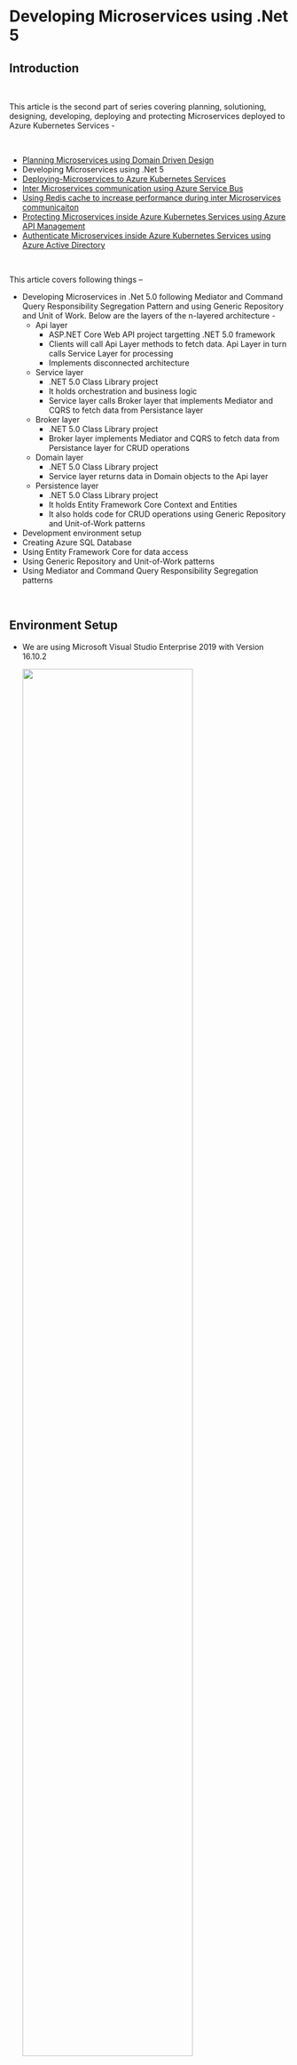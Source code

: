 # Developing Microservices using .Net 5 #

## Introduction ##

<br />

This article is the second part of series covering planning, solutioning, designing, developing, deploying and protecting Microservices deployed to Azure Kubernetes Services -

<br />

- [Planning Microservices using Domain Driven Design](https://github.com/AmanpreetSingh-GitHub/Planning-Microservices-using-Domain-Driven-Design)
- Developing Microservices using .Net 5
- [Deploying-Microservices to Azure Kubernetes Services](https://github.com/AmanpreetSingh-GitHub/Deploying-Microservices-to-Azure-Kubernetes-Services)
- [Inter Microservices communication using Azure Service Bus](https://github.com/AmanpreetSingh-GitHub/Inter-Microservices-communication-using-Azure-Service-Bus)
- [Using Redis cache to increase performance during inter Microservices communicaiton](https://github.com/AmanpreetSingh-GitHub/Using-Redis-cache-to-increase-performance-during-inter-Microservices-communicaiton)
- [Protecting Microservices inside Azure Kubernetes Services using Azure API Management](https://github.com/AmanpreetSingh-GitHub/Protecting-Microservices-inside-Azure-Kubernetes-Services-using-Azure-API-Management)
- [Authenticate Microservices inside Azure Kubernetes Services using Azure Active Directory](https://github.com/AmanpreetSingh-GitHub/Authenticate-Microservices-inside-Azure-Kubernetes-Services-using-Azure-Active-Directory)

<br />

This article covers following things –

- Developing Microservices in .Net 5.0 following Mediator and Command Query Responsibility Segregation Pattern and using Generic Repository and Unit of Work. Below are the layers of the n-layered architecture -
  - Api layer
    - ASP.NET Core Web API project targetting .NET 5.0 framework
    - Clients will call Api Layer methods to fetch data. Api Layer in turn calls Service Layer for processing
    - Implements disconnected architecture
  - Service layer
    - .NET 5.0 Class Library project
    - It holds orchestration and business logic
    - Service layer calls Broker layer that implements Mediator and CQRS to fetch data from Persistance layer  
  - Broker layer
    - .NET 5.0 Class Library project
    - Broker layer implements Mediator and CQRS to fetch data from Persistance layer for CRUD operations
  - Domain layer
    - .NET 5.0 Class Library project
    - Service layer returns data in Domain objects to the Api layer
  - Persistence layer
    - .NET 5.0 Class Library project
    - It holds Entity Framework Core Context and Entities
    - It also holds code for CRUD operations using Generic Repository and Unit-of-Work patterns
- Development environment setup
- Creating Azure SQL Database
- Using Entity Framework Core for data access
- Using Generic Repository and Unit-of-Work patterns
- Using Mediator and Command Query Responsibility Segregation patterns

<br />

## Environment Setup ##

- We are using Microsoft Visual Studio Enterprise 2019 with Version 16.10.2

    <img src="Images/0.PNG" width="80%">

<br />

## Basic Solution and Project creation ##

<br />

- Create a blank solution (Coral) to contain all the projects

    <img src="Images/1.PNG" width="80%">
    <img src="Images/2.PNG" width="80%">

<br />

- Add a new ASP.Net Core Web API project (Coral.Employee.Api) targetting .NET 5.0 framework

    <img src="Images/3.PNG" width="80%">
    <img src="Images/4.PNG" width="80%">
    <img src="Images/5.PNG" width="80%">
    <img src="Images/6.PNG" width="80%">

<br />

- Add a Class Library project (Coral.Employee.Service) targetting .NET 5.0 framework

    <img src="Images/7.PNG" width="80%">
    <img src="Images/8.PNG" width="80%">
    <img src="Images/9.PNG" width="80%">
    <img src="Images/10.PNG" width="80%">

<br />

- Add a Class Library project (Coral.Employee.Domain) targetting .NET 5.0 framework

    <img src="Images/11.PNG" width="80%">
    <img src="Images/12.PNG" width="80%">
    <img src="Images/13.PNG" width="80%">
    <img src="Images/14.PNG" width="80%">

<br >

- Add a Class Library project (Coral.Employee.Persistance) targetting .NET 5.0 framework

    <img src="Images/15.PNG" width="80%">
    <img src="Images/16.PNG" width="80%">
    <img src="Images/17.PNG" width="80%">
    <img src="Images/18.PNG" width="80%">

<br />

- Add a Class Library project (Coral.Employee.Broker) targetting .NET 5.0 framework

    <img src="Images/19.PNG" width="80%">
    <img src="Images/20.PNG" width="80%">
    <img src="Images/21.PNG" width="80%">

<br />

- Build the solution

<br />

## Adding Project References ##

<br />

- Add Coral.Employee.Service reference in Coral.Employee.Api project

    <img src="Images/22.PNG" width="80%">

<br />

- Add Coral.Employee.Persistance and Coral.Employee.Domain reference in Coral.Employee.Broker project

    <img src="Images/23.PNG" width="80%">

<br />

- Add Coral.Employee.Broker, Coral.Employee.Persistance and Coral.Employee.Domain reference in Coral.Employee.Service project

    <img src="Images/24.PNG" width="80%">

<br />

- Build the solution

    <img src="Images/25.PNG" width="80%">

<br />

## Restructure the projects for better management ##

<br />

- Add Employee folder and move Coral.Employee.Api, Coral.Employee.Service, Coral.Employee.Broker, Coral.Employee.Persistance and Coral.Employee.Domain projects inside Employee folder

    <img src="Images/26.PNG" width="80%">

<br />

## Add Domain object ##

<br />

- Add EmployeeCompositeInfo to Coral.Employee.Domain project that is used to return data to the clients by Api layer

	>		using System;
	>		
	>		namespace Coral.Employee.Domain
	>		{
	>		    public class EmployeeCompositeInfo
	>		    {
	>		        public string EmployeeId { get; set; }
	>		        public string EmployeeNumber { get; set; }
	>		        public string FirstName { get; set; }
	>		        public string MiddleName { get; set; }
	>		        public string LastName { get; set; }
	>		        public string Gender { get; set; }
	>		        public DateTime DateOfBirth { get; set; }
	>		        public string ContactNumber { get; set; }
	>		        public string OfficeEmail { get; set; }
	>		        public string Address { get; set; }
	>		        public string FatherName { get; set; }
	>		        public string SpouseName { get; set; }
	>		        public int StatusId { get; set; }
	>		        public string StatusName { get; set; }
	>		        public int MaritalStatusId { get; set; }
	>		        public bool IsDeleted { get; set; }
	>		        public string CreatedBy { get; set; }
	>		        public DateTime CreatedDate { get; set; }
	>		        public string UpdatedBy { get; set; }
	>		        public DateTime UpdatedDate { get; set; }
	>		    }
	>		}
	>		

<br />

## Add project for cross-cutting concerns ##

<br />

- Add another folder Infrastructure in the solution

- Add a Class Library project (Coral.Infrastructure.CrossCutting) targetting .NET 5.0 framework inside Infrastructure folder. This project will hold data and logic that is used across projects

    <img src="Images/27.PNG" width="80%">
    <img src="Images/28.PNG" width="80%">
    <img src="Images/29.PNG" width="80%">

<br />

- Add Coral.Infrastructure.CrossCutting reference also in Coral.Employee.Service project

    <img src="Images/30.PNG" width="80%">

<br />

- Add Coral.Infrastructure.CrossCutting reference also in Coral.Employee.Broker project

    <img src="Images/31.PNG" width="80%">

<br />

## Setup Azure SQL Database ##

<br />

- Create new resource group (coral) in Azure

    <img src="Images/32.PNG" width="80%">

<br />

- Create a new Aure SQL Database Server (coraldbserver) to hold Azure SQL Database

    <img src="Images/33.PNG" width="80%">
    <img src="Images/34.PNG" width="80%">
    <img src="Images/35.PNG" width="80%">

<br />

- Create a new Azure SQL Database (Employee)

    <img src="Images/36.PNG" width="80%">
    <img src="Images/38.PNG" width="80%">

<br />

- Create EmployeeBasicInfo table in the database using SQL Server Management Studio and add some data to the table

- Below is the Create table script

    >     CREATE TABLE [dbo].[EmployeeBasicInfo](
    >      [EmployeeId] [varchar](36) NOT NULL,
    >      [EmployeeNumber] [varchar](8) NOT NULL,
    >      [FirstName] [varchar](100) NOT NULL,
    >      [MiddleName] [varchar](100) NULL,
    >      [LastName] [varchar](100) NOT NULL,
    >      [Gender] [char](1) NOT NULL,
    >      [DateOfBirth] [date] NOT NULL,
    >      [ContactNumber] [varchar](10) NOT NULL,
    >      [OfficeEmail] [varchar](200) NOT NULL,
    >      [Address] [varchar](500) NOT NULL,
    >      [FatherName] [varchar](200) NOT NULL,
    >      [SpouseName] [varchar](200) NULL,
    >      [StatusId] [int] NOT NULL,
    >      [MaritalStatusId] [int] NOT NULL,
    >      [CreatedBy] [varchar](200) NOT NULL,
    >      [CreatedDate] [datetime] NOT NULL,
    >      [UpdatedBy] [varchar](200) NULL,
    >      [UpdatedDate] [datetime] NOT NULL,
    >      [IsDeleted] [bit] NULL,
    >     CONSTRAINT [PK_EmployeeBasicInfo] PRIMARY KEY CLUSTERED 
    >     (
    >      [EmployeeId] ASC
    >     )WITH (STATISTICS_NORECOMPUTE = OFF, IGNORE_DUP_KEY = OFF) ON [PRIMARY]
    >     ) ON [PRIMARY]

<br />

- Below is the Insert script

    >     USE [Employee]
    >     GO
    >
    >     INSERT INTO [dbo].[EmployeeBasicInfo]
    >      ([EmployeeId], [EmployeeNumber], [FirstName], [MiddleName], [LastName], [Gender], [DateOfBirth], [ContactNumber], [OfficeEmail], [Address], [FatherName], [SpouseName], [StatusId], [MaritalStatusId], [CreatedBy], [CreatedDate], [UpdatedBy], [UpdatedDate], [IsDeleted])
    >     VALUES
    >      ('0088ED21-F2F3-41E3-8D19-24960AE17A14', 'ABC12345', 'Tom', NULL, 'Cat', 'M', '1981-04-18', '9876543210', 'tom.cat@microsoft.com', 'Tom Land', 'Tom Cat Senior', NULL, 1, 1, 'Admin', GETDATE(), 'Admin', GETDATE(), '0');
    >
    >     INSERT INTO [dbo].[EmployeeBasicInfo]
    >      ([EmployeeId], [EmployeeNumber], [FirstName], [MiddleName], [LastName], [Gender], [DateOfBirth], [ContactNumber], [OfficeEmail], [Address], [FatherName], [SpouseName], [StatusId], [MaritalStatusId], [CreatedBy], [CreatedDate], [UpdatedBy], [UpdatedDate], [IsDeleted])
    >     VALUES
    >      ('0128849d-13cb-4abb-b500-9e779b7384bf', 'DEF12345', 'Jerry', NULL, 'Mouse', 'M', '1991-05-15', '0123456789', 'jerry.mouse@microsoft.com', 'Jerry Land', 'Jerry Mouse Senior', NULL, 1, 1, 'Admin', GETDATE(), 'Admin', GETDATE(), '0')
    >
    >     GO

<br />

## Generate EF Core Models and Context by reverse engineering Employee database using Entity Framework Core Power Tools ##

<br />

- Use EF Core Power Tools in Coral.Employee.Persistance project

    <img src="Images/41.PNG" width="80%">

<br />

- Connect to Azure SQL Employee Database

    <img src="Images/42.PNG" width="80%">
    <img src="Images/43.PNG" width="80%">

<br />

- Select EmployeeBasicInfo table
    <img src="Images/44.PNG" width="80%">

<br />

- Setup parameters

    <img src="Images/45.PNG" width="80%">

<br />

- Build the solution

    <img src="Images/46.PNG" width="80%">

<br />

## Add Unit of Work, Generic Repository and EmployeBasicInfo Repository ##

<br />

- To the Coral.Employee.Persistance add two folder
    - Interfaces
    - Repositories

- Add IUnitOfWork and IGenericRepository interfaces

    >		using Coral.Employee.Persistance.Context;
	>		
	>		namespace Coral.Employee.Persistance.Interfaces
	>		{
	>		    public interface IUnitOfWork
	>		    {
	>		        EmployeeDBContext DbContext { get; }
	>		
	>		        int Save();
	>		    }
	>		}

	>		using System;
	>		using System.Collections.Generic;
	>		using System.Linq.Expressions;
	>		using System.Threading.Tasks;
	>		
	>		namespace Coral.Employee.Persistance.Interfaces
	>		{
	>		    public interface IGenericRepository<T> where T : class
	>		    {
	>		        Task<T> GetItem(Expression<Func<T, bool>> filter);
	>		        Task<T> GetItemWithChildren(Expression<Func<T, bool>> filter, params Expression<Func<T, object>>[] children);
	>		        Task<List<T>> GetAll();
	>		        Task<List<T>> GetAllPaged(int pageNo, int recordsPerPage);
	>		        Task<List<T>> GetList(Expression<Func<T, bool>> filter);
	>		        Task<List<T>> GetListWithChildren(Expression<Func<T, bool>> filter, params Expression<Func<T, object>>[] children);
	>		        void Add(T entity);
	>		    }
	>		}

<br />

- Add UnitOfWork (implementing IUnitOfWork) and GenericRepository (implementing IGenericRepository)

	>		using Coral.Employee.Persistance.Context;
	>		using Coral.Employee.Persistance.Interfaces;
	>		
	>		namespace Coral.Employee.Persistance.Repositories
	>		{
	>		    public class UnitOfWork : IUnitOfWork
	>		    {
	>		        private EmployeeDBContext _dbContext;
	>		
	>		        public EmployeeDBContext DbContext => _dbContext;
	>		        
	>		        public UnitOfWork(EmployeeDBContext dbContext) => _dbContext = dbContext;
	>		
	>		        public int Save()
	>		        {
	>		            return _dbContext.SaveChanges();
	>		        }
	>		    }
	>		}

	>		using System;
	>		using System.Linq.Expressions;
	>		using System.Collections.Generic;
	>		using System.Linq;
	>		using System.Threading.Tasks;
	>		using Microsoft.EntityFrameworkCore;
	>		using Coral.Employee.Persistance.Interfaces;
	>		using Coral.Employee.Persistance.Context;
	>		
	>		namespace Coral.Employee.Persistance.Repositories
	>		{
	>		    public class GenericRepository<T> : IGenericRepository<T> where T : class
	>		    {
	>		        protected EmployeeDBContext _context;
	>		
	>		        public GenericRepository(IUnitOfWork unitOfWork) => _context = unitOfWork.DbContext;
	>		
	>		        public async Task<List<T>> GetAll()
	>		        {
	>		            IQueryable<T> query = _context.Set<T>();
	>		            return await query.ToListAsync<T>();
	>		        }
	>		
	>		        public async Task<List<T>> GetAllPaged(int pageNo, int recordsPerPage)
	>		        {
	>		            IQueryable<T> query = _context.Set<T>().Skip((pageNo - 1) * recordsPerPage).Take(recordsPerPage);
	>		            return await query.ToListAsync<T>();
	>		        }
	>		
	>		        public async Task<T> GetItem(Expression<Func<T, bool>> filter)
	>		        {
	>		            IQueryable<T> query = _context.Set<T>();
	>		            if (filter != null)
	>		            {
	>		                query = query.Where(filter);
	>		            }
	>		            return await query.FirstOrDefaultAsync();
	>		        }
	>		
	>		        public async Task<T> GetItemWithChildren(Expression<Func<T, bool>> filter, params Expression<Func<T, object>>[] children)
	>		        {
	>		            IQueryable<T> query = _context.Set<T>();
	>		            if (children.Length > 0)
	>		            {
	>		                query = children.Aggregate(query, (current, include) => current.Include(include));
	>		            }
	>		            if (filter != null)
	>		            {
	>		                query = query.Where(filter);
	>		            }
	>		            return await query.FirstOrDefaultAsync();
	>		        }
	>		
	>		        public async Task<List<T>> GetList(Expression<Func<T, bool>> filter)
	>		        {
	>		            IQueryable<T> query = _context.Set<T>();
	>		            if (filter != null)
	>		            {
	>		                query = query.Where(filter);
	>		            }
	>		            return await query.ToListAsync<T>();
	>		        }
	>		
	>		        public async Task<List<T>> GetListWithChildren(Expression<Func<T, bool>> filter, params Expression<Func<T, object>>[] children)
	>		        {
	>		            IQueryable<T> query = _context.Set<T>();
	>		            if (children.Length > 0)
	>		            {
	>		                query = children.Aggregate(query, (current, include) => current.Include(include));
	>		            }
	>		            if (filter != null)
	>		            {
	>		                query = query.Where(filter);
	>		            }
	>		            return await query.ToListAsync<T>();
	>		        }
	>		
	>		        public async void Add(T entity)
	>		        {
	>		            await _context.Set<T>().AddAsync(entity);
	>		        }
	>		
	>		    }
	>		}
	>		

<br />

- Also add EmployeeBasicInfo Repository

	>		using Coral.Employee.Persistance.Entities;
	>		
	>		namespace Coral.Employee.Persistance.Interfaces
	>		{
	>		    public interface IEmployeeBasicInfoRepository : IGenericRepository<EmployeeBasicInfo>
	>		    {
	>		    }
	>		}

	>		using Coral.Employee.Persistance.Context;
	>		using Coral.Employee.Persistance.Entities;
	>		using Coral.Employee.Persistance.Interfaces;
	>		using System;
	>		using System.Collections.Generic;
	>		using System.Linq.Expressions;
	>		using System.Threading.Tasks;
	>		
	>		namespace Coral.Employee.Persistance.Repositories
	>		{
	>		    public class EmployeeBasicInfoRepository : IEmployeeBasicInfoRepository
	>		    {
	>		        private EmployeeDBContext _dbContext;
	>		        private IGenericRepository<EmployeeBasicInfo> _genericEmployeeBasicInfoRepository;
	>		
	>		        public EmployeeBasicInfoRepository(IUnitOfWork unitOfWork, IGenericRepository<EmployeeBasicInfo> genericEmployeeBasicInfoRepository)
	>		        {
	>		            _dbContext = unitOfWork.DbContext;
	>		            _genericEmployeeBasicInfoRepository = genericEmployeeBasicInfoRepository;
	>		        }
	>		
	>		        public void Add(EmployeeBasicInfo entity)
	>		        {
	>		            throw new NotImplementedException();
	>		        }
	>		
	>		        public async Task<List<EmployeeBasicInfo>> GetAll()
	>		        {
	>		            return await _genericEmployeeBasicInfoRepository.GetAll();
	>		        }
	>		
	>		        public Task<List<EmployeeBasicInfo>> GetAllPaged(int pageNo, int recordsPerPage)
	>		        {
	>		            throw new NotImplementedException();
	>		        }
	>		
	>		        public Task<EmployeeBasicInfo> GetItem(Expression<Func<EmployeeBasicInfo, bool>> filter)
	>		        {
	>		            throw new NotImplementedException();
	>		        }
	>		
	>		        public Task<EmployeeBasicInfo> GetItemWithChildren(Expression<Func<EmployeeBasicInfo, bool>> filter, params Expression<Func<EmployeeBasicInfo, object>>[] children)
	>		        {
	>		            throw new NotImplementedException();
	>		        }
	>		
	>		        public Task<List<EmployeeBasicInfo>> GetList(Expression<Func<EmployeeBasicInfo, bool>> filter)
	>		        {
	>		            throw new NotImplementedException();
	>		        }
	>		
	>		        public Task<List<EmployeeBasicInfo>> GetListWithChildren(Expression<Func<EmployeeBasicInfo, bool>> filter, params Expression<Func<EmployeeBasicInfo, object>>[] children)
	>		        {
	>		            throw new NotImplementedException();
	>		        }
	>		    }
	>		}
	>		

<br />

- Add connectionstring in Coral.Employee.Api project - Startup class - ConfigureServices method

	>		services.AddDbContext<EmployeeDBContext>
	>		(
	>		   options => options.UseSqlServer(
	>						"Data Source=xxxxxxxxxxxxxxx;Initial Catalog=Employee;User ID=xxxxxxxx;Password=xxxxxxxx;Persist Security Info=True;",
	>						builder => builder.EnableRetryOnFailure(3, TimeSpan.FromSeconds(5), null)
	>							  ),
	>		ServiceLifetime.Singleton
	>		);

<br />

- Build the solution

    <img src="Images/53.PNG" width="80%">

<br />

## Add Mediator and Command Query Responsibility Segregation patterns to fetch data from Persistance layer ##

<br />

- Add MediatR NuGet package to Coral.Employee.Broker project

    <img src="Images/55.PNG" width="80%">

<br />

- Add Queries and Handlers folders to Coral.Employee.Broker project

- Add GetEmployeeBasicInfoQuery class

	>		using System.Collections.Generic;
	>		using MediatR;
	>		using Coral.Employee.Persistance.Entities;
	>		
	>		namespace Coral.Employee.Broker.Queries
	>		{
	>		    public class GetEmployeeBasicInfoQuery : IRequest<List<EmployeeBasicInfo>>
	>		    {
	>		        public string QueryName { get; set; }
	>		    }
	>		}

<br />

- Add Constants class in Coral.Infrastructure.CrossCutting project

	>		namespace Coral.Infrastructure.CrossCutting.Constants
	>		{
	>		    public class Constants
	>		    {
	>		        public const string QueryAll = "all";
	>		    }
	>		}

<br />

- Add GetEmployeeBasicInfoQueryHandler class

	>		using MediatR;
	>		using Coral.Employee.Broker.Queries;
	>		using Coral.Employee.Persistance.Entities;
	>		using Coral.Employee.Persistance.Interfaces;
	>		using Coral.Infrastructure.CrossCutting.Constants;
	>		using System.Collections.Generic;
	>		using System.Threading;
	>		using System.Threading.Tasks;
	>		
	>		namespace Coral.Employee.Broker.Handlers
	>		{
	>		    public class GetEmployeeBasicInfoQueryHandler : IRequestHandler<GetEmployeeBasicInfoQuery, List<EmployeeBasicInfo>>
	>		    {
	>		        private IUnitOfWork _unitOfWork;
	>		        private IEmployeeBasicInfoRepository _employeeBasicInfoRepository;
	>		
	>		        public GetEmployeeBasicInfoQueryHandler(IEmployeeBasicInfoRepository employeeBasicInfoRepository)
	>		        {
	>		            _employeeBasicInfoRepository = employeeBasicInfoRepository;
	>		        }
	>		
	>		        public async Task<List<EmployeeBasicInfo>> Handle(GetEmployeeBasicInfoQuery request, CancellationToken cancellationToken)
	>		        {
	>		            switch (request.QueryName)
	>		            {
	>		                case Constants.QueryAll:
	>		                    return await _employeeBasicInfoRepository.GetAll();
	>		            }
	>		            return null;
	>		        }
	>		    }
	>		}

<br />

- Add two folders to Coral.Employee.Service project
    - Interfaces
    - Services

<br />

- Add IEmployeeBasicInfoService to Interfaces folder

	>		using Coral.Employee.Domain;
	>		using System.Collections.Generic;
	>		using System.Threading.Tasks;
	>		
	>		namespace Coral.Employee.Service.Interfaces
	>		{
	>		    public interface IEmployeeBasicInfoService
	>		    {
	>		        Task<List<EmployeeCompositeInfo>> GetAllEmployeeBasicInfo();
	>		    }
	>		}
	>		

- Add EmployeeBasicInfoService to Services folder

	>		using MediatR;
	>		using Coral.Employee.Broker.Queries;
	>		using Coral.Employee.Domain;
	>		using Coral.Employee.Service.Interfaces;
	>		using Coral.Infrastructure.CrossCutting.Constants;
	>		using System.Collections.Generic;
	>		using System.Threading.Tasks;
	>		
	>		namespace Coral.Employee.Service.Services
	>		{
	>		    public class EmployeeBasicInfoService : IEmployeeBasicInfoService
	>		    {
	>		        private readonly IMediator _mediator;
	>		
	>		        public EmployeeBasicInfoService(IMediator mediator)
	>		        {
	>		            _mediator = mediator;
	>		        }
	>		
	>		        public async Task<List<EmployeeCompositeInfo>> GetAllEmployeeBasicInfo()
	>		        {
	>		            var employeeCompositeInfoList = new List<EmployeeCompositeInfo>();
	>		
	>		            var employeeList = await _mediator.Send(new GetEmployeeBasicInfoQuery { QueryName = Constants.QueryAll });
	>		
	>		            foreach (var employee in employeeList)
	>		            {
	>		                var employeeCompositeInfo = new EmployeeCompositeInfo
	>		                {
	>		                    EmployeeId = employee.EmployeeId,
	>		                    EmployeeNumber = employee.EmployeeNumber,
	>		                    Address = employee.Address,
	>		                    ContactNumber = employee.ContactNumber,
	>		                    DateOfBirth = employee.DateOfBirth,
	>		                    FirstName = employee.FirstName,
	>		                    MiddleName = employee.MiddleName,
	>		                    LastName = employee.LastName,
	>		                    FatherName = employee.FatherName,
	>		                    Gender = employee.Gender,
	>		                    OfficeEmail = employee.OfficeEmail,
	>		                    SpouseName = employee.SpouseName,
	>		                    StatusId = employee.StatusId,
	>		                    StatusName = string.Empty,
	>		                    MaritalStatusId = employee.MaritalStatusId,
	>		                    CreatedBy = employee.CreatedBy,
	>		                    CreatedDate = employee.CreatedDate,
	>		                    UpdatedBy = employee.UpdatedBy,
	>		                    UpdatedDate = employee.UpdatedDate
	>		                };
	>		
	>		                employeeCompositeInfoList.Add(employeeCompositeInfo);
	>		            }
	>		
	>		            return employeeCompositeInfoList;
	>		        }
	>		    }
	>		}

<br />

- Build the solution

    <img src="Images/63.PNG" width="80%">

<br />

## Adding Dependencies to the Coral.Employee.Api project ##

<br />

- Add MediatR.Extensions.Microsoft.DependencyInjection NuGet package to Coral.Employee.Api project

    <img src="Images/66.PNG" width="80%">

<br />

- Create StartupExtensions class to add dependencies

	>		using MediatR;
	>		using Microsoft.Extensions.DependencyInjection;
	>		using Coral.Employee.Broker.Handlers;
	>		using Coral.Employee.Persistance.Interfaces;
	>		using Coral.Employee.Persistance.Repositories;
	>		using Coral.Employee.Service.Interfaces;
	>		using Coral.Employee.Service.Services;
	>		
	>		namespace Coral.Employee.Api
	>		{
	>		    public static class StartupExtensions
	>		    {
	>		        public static void AddLayeredDependencies(this IServiceCollection services)
	>		        {
	>		            services.AddTransient<IEmployeeBasicInfoService, EmployeeBasicInfoService>();
	>		            services.AddTransient<IUnitOfWork, UnitOfWork>();
	>		            services.AddTransient(typeof(IGenericRepository<>), typeof(GenericRepository<>));
	>		            services.AddTransient<IEmployeeBasicInfoRepository, EmployeeBasicInfoRepository>();
	>		        }
	>		
	>		        public static void AddMediator(this IServiceCollection services)
	>		        {
	>		            services.AddMediatR(typeof(GetEmployeeBasicInfoQueryHandler).Assembly);
	>		        }
	>		    }
	>		}
	>		

<br />

- Add StartupExtensions class methods in Coral.Employee.Api project - Startup class - ConfigureServices method

	>		services.AddLayeredDependencies();
	>		services.AddMediator();

<br />

## Call Service method from Api project ##

<br />

- Call Service method from Api project

	>		using Microsoft.AspNetCore.Mvc;
	>		using Coral.Employee.Domain;
	>		using Coral.Employee.Service.Interfaces;
	>		using System.Collections.Generic;
	>		using System.Threading.Tasks;
	>		
	>		namespace Coral.Employee.Api.Controllers
	>		{
	>		    [Route("api/[controller]")]
	>		    [ApiController]
	>		    public class EmployeeBasicInfoController : ControllerBase
	>		    {
	>		        private readonly IEmployeeBasicInfoService _employeeBasicInfoService;
	>		
	>		        public EmployeeBasicInfoController(IEmployeeBasicInfoService employeeBasicInfoService)
	>		        {
	>		            _employeeBasicInfoService = employeeBasicInfoService;
	>		        }
	>		
	>		        [HttpGet("all")]
	>		        public async Task<List<EmployeeCompositeInfo>> GetAll()
	>		        {
	>		            return await _employeeBasicInfoService.GetAllEmployeeBasicInfo();
	>		        }
	>		    }
	>		}

<br />

- Build the solution

    <img src="Images/69.PNG" width="80%">

<br />

## Run and Test solution ##

- Make Coral.Employee.Api as startup project

- Run the project and call /api/EmployeeBasicInfo/all route

    <img src="Images/70.PNG" width="80%">
